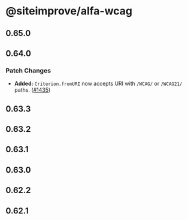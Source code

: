 # @siteimprove/alfa-wcag

## 0.65.0

## 0.64.0

### Patch Changes

- **Added:** `Criterion.fromURI` now accepts URI with `/WCAG/` or `/WCAG21/` paths. ([#1435](https://github.com/Siteimprove/alfa/pull/1435))

## 0.63.3

## 0.63.2

## 0.63.1

## 0.63.0

## 0.62.2

## 0.62.1
